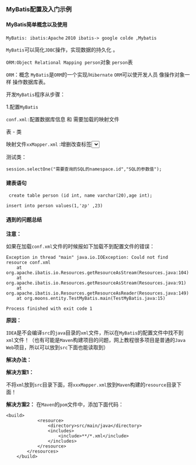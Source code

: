 

### MyBatis配置及入门示例




#### MyBatis简单概念以及使用

`MyBatis:`
​	`ibatis:Apache`
​	`2010 ibatis-> google colde ,Mybatis`

`MyBatis`可以简化`JDBC`操作，实现数据的持久化 。
​	

`ORM:Object Relational Mapping`
​	    `person`对象   `person`表

`ORM`：概念 
`MyBatis`是`ORM`的一个实现/`Hibernate` 
`ORM`可以使开发人员  像操作对象一样 操作数据库表。

开发`MyBatis`程序从步骤：

1.配置`MyBatis`

`conf.xml:`配置数据库信息 和 需要加载的映射文件

表 - 类

映射文件`xxMapper.xml`  :增删改查标签<select>

测试类：

`session.selectOne("需要查询的SQL的namespace.id","SQL的参数值");`






#### 建表语句

` create table person (id int, name varchar(20),age int);`

`insert into person values(1,'zp' ,23)`



#### 遇到的问题总结

**注意：**

如果在加载`conf.xml`文件的时候报如下加载不到配置文件的错误：

```
Exception in thread "main" java.io.IOException: Could not find resource conf.xml
	at org.apache.ibatis.io.Resources.getResourceAsStream(Resources.java:104)
	at org.apache.ibatis.io.Resources.getResourceAsStream(Resources.java:91)
	at org.apache.ibatis.io.Resources.getResourceAsReader(Resources.java:149)
	at org.moons.entity.TestMyBatis.main(TestMyBatis.java:15)

Process finished with exit code 1
```

**原因：**

`IDEA`是不会编译`src`的`java`目录的`xml`文件，所以在`MyBatis`的配置文件中找不到`xml`文件！（也有可能是`Maven`构建项目的问题，网上教程很多项目是普通的`Java Web`项目，所以可以放到`src`下面也能读取到）



**解决办法：**



**解决方案1：**

不将`xml`放到`src`目录下面，将`xxxMapper.xml`放到`Maven`构建的`resource`目录下面！



**解决方案2：** 
在`Maven`的`pom`文件中，添加下面代码：

```
<build>
            <resource>
                <directory>src/main/java</directory>
                <includes>
                    <include>**/*.xml</include>
                </includes>
            </resource>
        </resources>
    </build>
```

